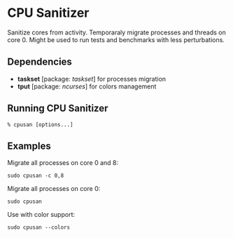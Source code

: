 CPU Sanitizer
============

Sanitize cores from activity. Temporaraly migrate processes and threads on core 0. Might be used to run tests and benchmarks with less perturbations.

Dependencies
------------

* **taskset** [package: *taskset*] for processes migration
* **tput** [package: *ncurses*] for colors management


Running CPU Sanitizer
----------------

    % cpusan [options...]


Examples
--------

Migrate all processes on core 0 and 8:

    sudo cpusan -c 0,8

Migrate all processes on core 0:

    sudo cpusan

Use with color support:

    sudo cpusan --colors

